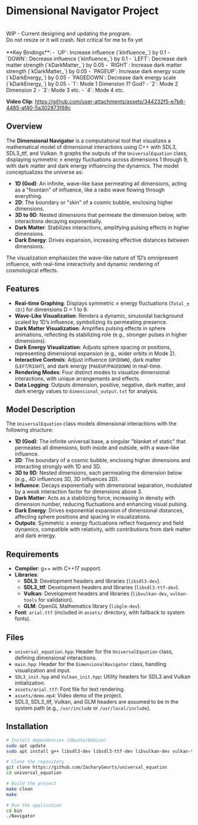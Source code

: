 # Dimensional Navigator Project
<BR />
WIP - Current designing and updating the program.<BR />
Do not resize or it will crash. Not critical for me to fix yet<BR />
<BR />
**Key Bindings**:
- `UP`: Increase influence (`kInfluence_`) by 0.1
- `DOWN`: Decrease influence (`kInfluence_`) by 0.1
- `LEFT`: Decrease dark matter strength (`kDarkMatter_`) by 0.05
- `RIGHT`: Increase dark matter strength (`kDarkMatter_`) by 0.05
- `PAGEUP`: Increase dark energy scale (`kDarkEnergy_`) by 0.05
- `PAGEDOWN`: Decrease dark energy scale (`kDarkEnergy_`) by 0.05
- `1`: Mode 1 Dimension 1? God?
- `2`: Mode 2 Dimension 2
- `3`: Mode 3 etc.
- `4`: Mode 4 etc.

**Video Clip**:
https://github.com/user-attachments/assets/344232f5-e7b8-4485-af40-5a302873f88c

## Overview
The **Dimensional Navigator** is a computational tool that visualizes a mathematical model of dimensional interactions using C++ with SDL3, SDL3_ttf, and Vulkan. It graphs the outputs of the `UniversalEquation` class, displaying symmetric ± energy fluctuations across dimensions 1 through 9, with dark matter and dark energy influencing the dynamics. The model conceptualizes the universe as:
- **1D (God)**: An infinite, wave-like base permeating all dimensions, acting as a "fountain" of influence, like a radio wave flowing through everything.
- **2D**: The boundary or "skin" of a cosmic bubble, enclosing higher dimensions.
- **3D to 9D**: Nested dimensions that permeate the dimension below, with interactions decaying exponentially.
- **Dark Matter**: Stabilizes interactions, amplifying pulsing effects in higher dimensions.
- **Dark Energy**: Drives expansion, increasing effective distances between dimensions.

The visualization emphasizes the wave-like nature of 1D’s omnipresent influence, with real-time interactivity and dynamic rendering of cosmological effects.

## Features
- **Real-time Graphing**: Displays symmetric ± energy fluctuations (`Total_±(D)`) for dimensions D = 1 to 9.
- **Wave-Like Visualization**: Renders a dynamic, sinusoidal background scaled by 1D’s influence, symbolizing its permeating presence.
- **Dark Matter Visualization**: Amplifies pulsing effects in sphere animations, reflecting its stabilizing role (e.g., stronger pulses in higher dimensions).
- **Dark Energy Visualization**: Adjusts sphere spacing or positions, representing dimensional expansion (e.g., wider orbits in Mode 2).
- **Interactive Controls**: Adjust influence (`UP`/`DOWN`), dark matter (`LEFT`/`RIGHT`), and dark energy (`PAGEUP`/`PAGEDOWN`) in real-time.
- **Rendering Modes**: Four distinct modes to visualize dimensional interactions, with unique arrangements and effects.
- **Data Logging**: Outputs dimension, positive, negative, dark matter, and dark energy values to `dimensional_output.txt` for analysis.

## Model Description
The `UniversalEquation` class models dimensional interactions with the following structure:
- **1D (God)**: The infinite universal base, a singular "blanket of static" that permeates all dimensions, both inside and outside, with a wave-like influence.
- **2D**: The boundary of a cosmic bubble, enclosing higher dimensions and interacting strongly with 1D and 3D.
- **3D to 9D**: Nested dimensions, each permeating the dimension below (e.g., 4D influences 3D, 3D influences 2D).
- **Influence**: Decays exponentially with dimensional separation, modulated by a weak interaction factor for dimensions above 3.
- **Dark Matter**: Acts as a stabilizing force, increasing in density with dimension number, reducing fluctuations and enhancing visual pulsing.
- **Dark Energy**: Drives exponential expansion of dimensional distances, affecting sphere positions and spacing in visualizations.
- **Outputs**: Symmetric ± energy fluctuations reflect frequency and field dynamics, compatible with relativity, with contributions from dark matter and dark energy.

## Requirements
- **Compiler**: g++ with C++17 support.
- **Libraries**:
  - **SDL3**: Development headers and libraries (`libsdl3-dev`).
  - **SDL3_ttf**: Development headers and libraries (`libsdl3-ttf-dev`).
  - **Vulkan**: Development headers and libraries (`libvulkan-dev`, `vulkan-tools` for validation).
  - **GLM**: OpenGL Mathematics library (`libglm-dev`).
- **Font**: `arial.ttf` (included in `assets/` directory, with fallback to system fonts).

## Files
- `universal_equation.hpp`: Header for the `UniversalEquation` class, defining dimensional interactions.
- `main.hpp`: Header for the `DimensionalNavigator` class, handling visualization and input.
- `SDL3_init.hpp` and `Vulkan_init.hpp`: Utility headers for SDL3 and Vulkan initialization.
- `assets/arial.ttf`: Font file for text rendering.
- `assets/demo.mp4`: Video demo of the project.
- SDL3, SDL3_ttf, Vulkan, and GLM headers are assumed to be in the system path (e.g., `/usr/include` or `/usr/local/include`).

## Installation
```bash
# Install dependencies (Ubuntu/Debian)
sudo apt update
sudo apt install g++ libsdl3-dev libsdl3-ttf-dev libvulkan-dev vulkan-tools libglm-dev

# Clone the repository
git clone https://github.com/ZacharyGeurts/universal_equation
cd universal_equation

# Build the project
make clean
make

# Run the application
cd bin
./Navigator
